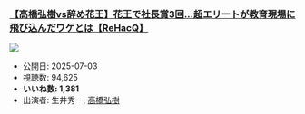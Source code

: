 ### [【高橋弘樹vs辞め花王】花王で社長賞3回...超エリートが教育現場に飛び込んだワケとは【ReHacQ】](https://www.youtube.com/watch?v=CKorEyzN4dY)
[![](https://img.youtube.com/vi/CKorEyzN4dY/sddefault.jpg)](https://www.youtube.com/watch?v=CKorEyzN4dY)
-   公開日: 2025-07-03
-   視聴数: 94,625
-   **いいね数: 1,381**
-   出演者: 生井秀一, [高橋弘樹](/rehacq_fan/people/高橋弘樹 "wikilink")
